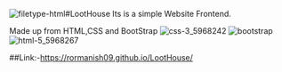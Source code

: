![filetype-html](https://github.com/rorManish09/LootHouse/assets/122202605/394e16b8-7850-4bf2-8c9b-d924012dd201)#LootHouse
Its is a simple Website Frontend.


Made up from HTML,CSS and BootStrap
![css-3_5968242](https://github.com/rorManish09/LootHouse/assets/122202605/c2ac959f-2902-4d58-bb43-806b5ac51a5e) ![bootstrap](https://github.com/rorManish09/LootHouse/assets/122202605/210129f5-ad71-4ec8-b127-46254ddb006e) ![html-5_5968267](https://github.com/rorManish09/LootHouse/assets/122202605/3bdaac88-fab1-4464-8e6d-d5199a9dde5a)


##Link:-https://rormanish09.github.io/LootHouse/
